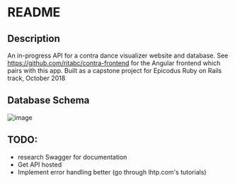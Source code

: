 # README

## Description
An in-progress API for a contra dance visualizer website and database. See https://github.com/ritabc/contra-frontend for the Angular frontend which pairs with this app. Built as a capstone project for Epicodus Ruby on Rails track, October 2018

## Database Schema
![image](https://user-images.githubusercontent.com/11031915/49191797-f5a2d500-f32c-11e8-86b8-a6ea94e4a11f.png)


## TODO:
- research Swagger for documentation
- Get API hosted
- Implement error handling better (go through lhtp.com's tutorials)
